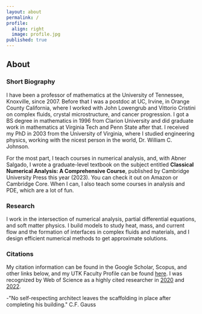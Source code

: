 ```yaml
---
layout: about
permalink: /
profile:
  align: right
  image: profile.jpg
published: true
---
```


## About

### Short Biography
I have been a professor of mathematics at the University of Tennessee, Knoxville, since 2007. Before that I was a postdoc at UC, Irvine, in Orange County California, where I worked with John Lowengrub and Vittorio Cristini on complex fluids, crystal microstructure, and cancer progression. I got a BS degree in mathematics in 1996 from Clarion University and did graduate work in mathematics at Virginia Tech and Penn State after that. I received my PhD in 2003 from the University of Virginia, where I studied engineering physics, working with the nicest person in the world, Dr. William C. Johnson.

For the most part, I teach courses in numerical analysis, and, with Abner Salgado, I wrote a graduate-level textbook on the subject entitled **Classical Numerical Analysis: A Comprehensive Course**, published by Cambridge University Press this year (2023). You can check it out on Amazon or Cambridge Core. When I can, I also teach some courses in analysis and PDE, which are a lot of fun. 

### Research
I work in the intersection of numerical analysis, partial differential equations, and soft matter physics. I build models to study heat, mass, and current flow and the formation of interfaces in complex fluids and materials, and I design efficient numerical methods to get approximate solutions.

### Citations
My citation information can be found in the Google Scholar, Scopus, and other links below, and my UTK Faculty Profile can be found [here](https://faculty.utk.edu/Steven.Wise). I was recognized by Web of Science as a highly cited researcher in [2020](https://recognition.webofscience.com/awards/highly-cited/2020/) and [2022](https://recognition.webofscience.com/awards/highly-cited/2022/). 

-"No self-respecting architect leaves the scaffolding in place after completing his building." C.F. Gauss

